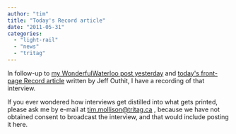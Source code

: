 ```yaml
---
author: "tim"
title: "Today's Record article"
date: "2011-05-31"
categories: 
  - "light-rail"
  - "news"
  - "tritag"
---
```


In follow-up to [my WonderfulWaterloo post yesterday](https://bit.ly/mwSnfJ) and [today's front-page Record article](https://www.therecord.com/news/local/article/540165--rail-critics-point-to-election-pledges) written by Jeff Outhit, I have a recording of that interview.

If you ever wondered how interviews get distilled into what gets printed, please ask me by e-mail at tim.mollison@tritag.ca , because we have not obtained consent to broadcast the interview, and that would include posting it here.
